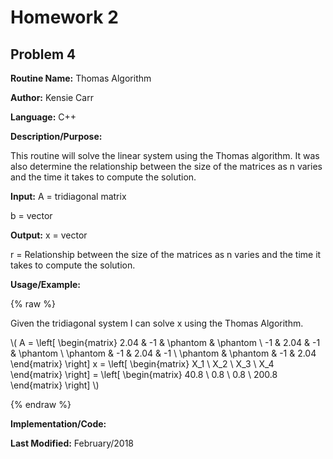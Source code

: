 # Homework 2
## Problem 4
**Routine Name:**           Thomas Algorithm

**Author:** Kensie Carr

**Language:** C++

**Description/Purpose:** 

This routine will solve the linear system using the Thomas algorithm. It was also determine the relationship between the size of the matrices as n varies and the time it takes to compute the solution.

**Input:**
A = tridiagonal matrix

b = vector

**Output:** 
x = vector

r = Relationship between the size of the matrices as n varies and the time it takes to compute the solution.


**Usage/Example:**

{% raw %}

Given the tridiagonal system I can solve x using the Thomas Algorithm.

\\( 
    A = \left[ \begin{matrix} 
    2.04 & -1 & \phantom & \phantom \\ 
    -1 & 2.04 & -1 & \phantom \\ 
    \phantom & -1 & 2.04 & -1 \\ 
    \phantom & \phantom & -1 & 2.04
     \end{matrix} \right]
     x = \left[ \begin{matrix} X_1 \\ X_2 \\ X_3 \\ X_4 \end{matrix} \right]
     = \left[ \begin{matrix} 40.8 \\ 0.8 \\ 0.8 \\ 200.8 \end{matrix} \right]
    \\)
    
{% endraw %}

**Implementation/Code:** 

**Last Modified:** February/2018